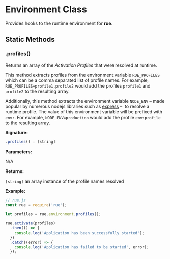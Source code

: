 # Environment Class

Provides hooks to the runtime environment for **rue**.

## Static Methods

### .profiles()
Returns an array of the *Activation Profiles* that were resolved at runtime.

This method extracts profiles from the environment variable `RUE_PROFILES`
which can be a comma separated list of profile names. For example,
`RUE_PROFILES=profile1,profile2` would add the profiles `profile1` and
`profile2` to the resulting array.

Additionally, this method extracts the environment variable `NODE_ENV` – made
popular by numerous nodejs libraries such as [express](http://expressjs.com/) – 
to resolve a runtime profile. The value of this environment variable will be
prefixed with `env:`. For example, `NODE_ENV=production` would add the profile
`env:profile` to the resulting array.

**Signature:**

```javascript
.profiles() : [string]
```

**Parameters:**

N/A

**Returns:**

`[string]` an array instance of the profile names resolved

**Example:**

```javascript hl_lines="4"
// rue.js
const rue = require('rue');

let profiles = rue.environment.profiles();

rue.activate(profiles)
  .then(() => {
    console.log('Application has been successfully started');
  })
  .catch((error) => {
    console.log('Application has failed to be started', error);    
  });
```
